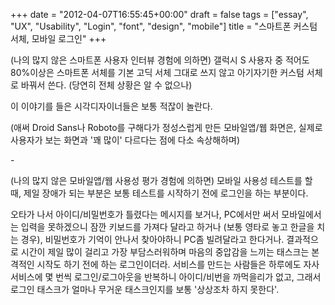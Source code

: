 +++
date = "2012-04-07T16:55:45+00:00"
draft = false
tags = ["essay", "UX", "Usability", "Login", "font", "design", "mobile"]
title = "스마트폰 커스텀 서체, 모바일 로그인"
+++
<p>(나의 많지 않은 스마트폰 사용자 인터뷰 경험에 의하면) 갤럭시 S 사용자 중 적어도 80%이상은 스마트폰 서체를 기본 고딕 서체 그대로 쓰지 않고 아기자기한 커스텀 서체로 바꿔서 쓴다. (당연히 전체 상황은 알 수 없으나)</p>&#13;
<p>이 이야기를 들은 시각디자이너들은 보통 적잖이 놀란다.</p>&#13;
<p>(애써 Droid Sans나 Roboto를 구해다가 정성스럽게 만든 모바일앱/웹 화면은, 실제로 사용자가 보는 화면과 '꽤 많이' 다르다는 점에 다소 속상해하며)</p>&#13;
<p>-</p>&#13;
<p>(나의 많지 않은 모바일앱/웹 사용성 평가 경험에 의하면) 모바일 사용성 테스트를 할 때, 제일 장애가 되는 부분은 보통 테스트를 시작하기 전에 로그인을 하는 부분이다.</p>&#13;
<p>오타가 나서 아이디/비밀번호가 틀렸다는 메시지를 보거나, PC에서만 써서 모바일에서는 입력을 못하겠으니 잠깐 키보드를 가져다 달라고 하거나 (보통 영타로 놓고 한글을 치는 경우), 비밀번호가 기억이 안나서 찾아야하니 PC좀 빌려달라고 한다거나. 결과적으로 시간이 제일 많이 걸리고 가장 부담스러워하며 마음의 중압감을 느끼는 태스크는 본격적인 시작도 하기 전에 하는 로그인이더라. 서비스를 만드는 사람들은 하루에도 자사 서비스에 몇 번씩 로그인/로그아웃을 반복하니 아이디/비번을 까먹을리가 없고, 그래서 로그인 태스크가 얼마나 무거운 태스크인지를 보통 '상상조차 하지 못한다'.</p> 